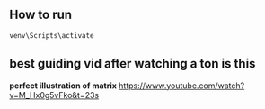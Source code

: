 ## How to run
```bash
venv\Scripts\activate
```

## best guiding vid after watching a ton is this
__perfect illustration of matrix__
https://www.youtube.com/watch?v=M_Hx0g5vFko&t=23s